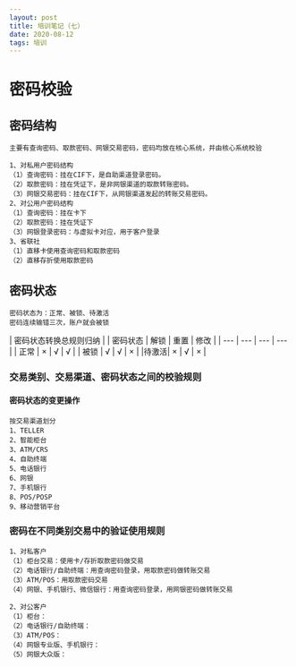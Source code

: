 ```yaml
---
layout: post
title: 培训笔记（七）
date: 2020-08-12
tags: 培训
---
```


# 密码校验
## 密码结构

```
主要有查询密码、取款密码、网银交易密码，密码均放在核心系统，并由核心系统校验
```


```
1、对私用户密码结构
（1）查询密码：挂在CIF下，是自助渠道登录密码。
（2）取款密码：挂在凭证下，是非网银渠道的取款转账密码。
（3）网银交易密码：挂在CIF下，从网银渠道发起的转账交易密码。
2、对公用户密码结构
（1）查询密码：挂在卡下
（2）取款密码：挂在凭证下
（3）网银登录密码：与虚拟卡对应，用于客户登录
3、省联社
（1）直移卡使用查询密码和取款密码
（2）直移存折使用取款密码
```


## 密码状态
```
密码状态为：正常、被锁、待激活
密码连续输错三次，账户就会被锁
```

| 密码状态转换总规则归纳 |
| 密码状态 | 解锁 | 重置 | 修改 |
| --- | --- | --- | --- |
| 正常 | × | √ | √ |
| 被锁 | √ | √ | × |
|待激活| × | √ | × |

### 交易类别、交易渠道、密码状态之间的校验规则

#### 密码状态的变更操作
```
按交易渠道划分
1、TELLER
2、智能柜台
3、ATM/CRS
4、自助终端
5、电话银行
6、网银
7、手机银行
8、POS/POSP
9、移动营销平台
```
### 密码在不同类别交易中的验证使用规则

```
1、对私客户
（1）柜台交易：使用卡/存折取款密码做交易
（2）电话银行/自助终端：用查询密码登录，用取款密码做转账交易
（3）ATM/POS：用取款密码交易
（4）网银、手机银行、微信银行：用查询密码登录，用网银密码做转账交易
```

```
2、对公客户
（1）柜台：
（2）电话银行/自助终端：
（3）ATM/POS：
（4）网银专业版、手机银行：
（5）网银大众版：
```

















